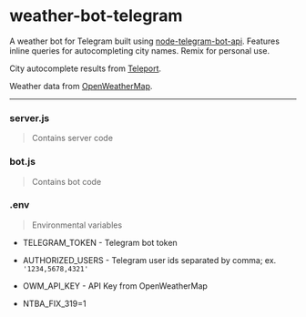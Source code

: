 # weather-bot-telegram

A weather bot for Telegram built using [node-telegram-bot-api](https://github.com/yagop/node-telegram-bot-api). Features inline queries for autocompleting city names. Remix for personal use.

City autocomplete results from [Teleport](https://developers.teleport.org/api/).

Weather data from [OpenWeatherMap](https://openweathermap.org/).

---

### server.js

> Contains server code

### bot.js

> Contains bot code

### .env

> Environmental variables

- TELEGRAM_TOKEN - Telegram bot token

- AUTHORIZED_USERS - Telegram user ids separated by comma; ex. `'1234,5678,4321'`

- OWM_API_KEY - API Key from OpenWeatherMap

- NTBA_FIX_319=1
